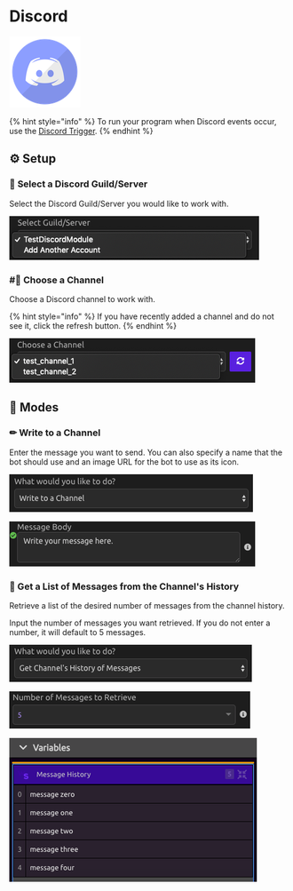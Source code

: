 # Discord

![Interact with Discord channels using the WayScript bot.](../../.gitbook/assets/discord.png)

{% hint style="info" %}
To run your program when Discord events occur, use the [Discord Trigger](../triggers/discord-trigger.md).
{% endhint %}

## ⚙ **Setup**

### 🔎 **Select a Discord Guild/Server**

Select the Discord Guild/Server you would like to work with.

![](../../.gitbook/assets/img1.png)

### \#⃣ **Choose a Channel**

Choose a Discord channel to work with.

{% hint style="info" %}
If you have recently added a channel and do not see it, click the refresh button.
{% endhint %}

![](../../.gitbook/assets/img2%20%284%29.png)

## 🤖 **Modes**

### ✏ **Write to a Channel**

Enter the message you want to send. You can also specify a name that the bot should use and an image URL for the bot to use as its icon.

![](../../.gitbook/assets/img3%20%284%29.png)

![](../../.gitbook/assets/img4.png)

### 💬 Get a List of Messages from the Channel's History

Retrieve a list of the desired number of messages from the channel history.

Input the number of messages you want retrieved. If you do not enter a number, it will default to 5 messages.

![](../../.gitbook/assets/img7.png)

![](../../.gitbook/assets/img8.png)

![](../../.gitbook/assets/img9.png)

